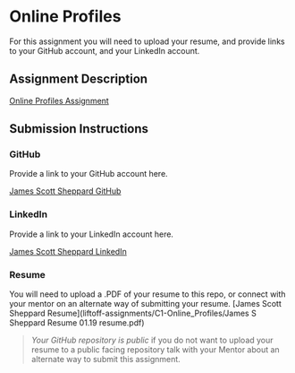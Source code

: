 # Online Profiles
For this assignment you will need to upload your resume, and provide links to your GitHub account, and your LinkedIn account.

## Assignment Description

[Online Profiles Assignment](https://education.launchcode.org/liftoff/assignments/online-profiles/)

## Submission Instructions
 
### GitHub
Provide a link to your GitHub account here.

[James Scott Sheppard GitHub](https://github.com/james636)
 
### LinkedIn
Provide a link to your LinkedIn account here.

[James Scott Sheppard LinkedIn](https://www.linkedin.com/in/james-sheppard-2390b66b/)
### Resume
You will need to upload a .PDF of your resume to this repo, or connect with your mentor on an alternate way of submitting your resume.
[James Scott Sheppard Resume](liftoff-assignments/C1-Online_Profiles/James S Sheppard Resume 01.19 resume.pdf)

> *Your GitHub repository is public* if you do not want to upload your resume to a public facing repository talk with your Mentor about an alternate way to submit this assignment.
